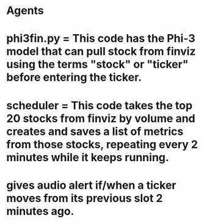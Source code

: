 # Agents

# phi3fin.py = This code has the Phi-3 model that can pull stock from finviz using the terms "stock" or "ticker" before entering the ticker.

# scheduler = This code takes the top 20 stocks from finviz by volume and creates and saves a list of metrics from those stocks, repeating every 2 minutes while it keeps running.
# gives audio alert if/when a ticker moves from its previous slot 2 minutes ago.
